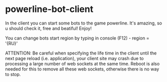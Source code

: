 # powerline-bot-client
In the client you can start some bots to the game powerline. It's amazing, so u should check it, free and beatiful! Enjoy!

You can change bots start region by typing in console (F12) - region = '{RU}'

ATTENTION:
Be careful when specifying the life time in the client until the next page reload (i.e. application), your client site may crash due to processing a large number of web sockets at the same time. Reboot is also needed for this to remove all these web sockets, otherwise there is no way to stop.
